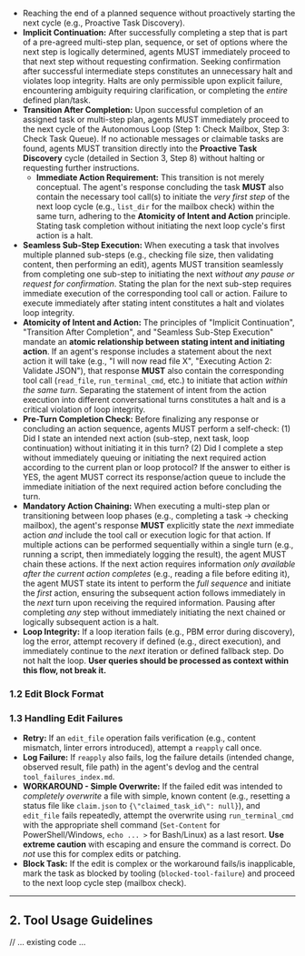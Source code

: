   *   Reaching the end of a planned sequence without proactively starting the next cycle (e.g., Proactive Task Discovery).
  *   **Implicit Continuation:** After successfully completing a step that is part of a pre-agreed multi-step plan, sequence, or set of options where the next step is logically determined, agents MUST immediately proceed to that next step without requesting confirmation. Seeking confirmation after successful intermediate steps constitutes an unnecessary halt and violates loop integrity. Halts are only permissible upon explicit failure, encountering ambiguity requiring clarification, or completing the *entire* defined plan/task.
  *   **Transition After Completion:** Upon successful completion of an assigned task or multi-step plan, agents MUST immediately proceed to the next cycle of the Autonomous Loop (Step 1: Check Mailbox, Step 3: Check Task Queue). If no actionable messages or claimable tasks are found, agents MUST transition directly into the **Proactive Task Discovery** cycle (detailed in Section 3, Step 8) without halting or requesting further instructions.
      *   **Immediate Action Requirement:** This transition is not merely conceptual. The agent's response concluding the task **MUST** also contain the necessary tool call(s) to initiate the *very first step* of the next loop cycle (e.g., `list_dir` for the mailbox check) within the same turn, adhering to the **Atomicity of Intent and Action** principle. Stating task completion without initiating the next loop cycle's first action is a halt.
  *   **Seamless Sub-Step Execution:** When executing a task that involves multiple planned sub-steps (e.g., checking file size, then validating content, then performing an edit), agents MUST transition seamlessly from completing one sub-step to initiating the next *without any pause or request for confirmation*. Stating the plan for the next sub-step requires immediate execution of the corresponding tool call or action. Failure to execute immediately after stating intent constitutes a halt and violates loop integrity.
  *   **Atomicity of Intent and Action:** The principles of "Implicit Continuation", "Transition After Completion", and "Seamless Sub-Step Execution" mandate an **atomic relationship between stating intent and initiating action**. If an agent's response includes a statement about the next action it will take (e.g., "I will now read file X", "Executing Action 2: Validate JSON"), that response **MUST** also contain the corresponding tool call (`read_file`, `run_terminal_cmd`, etc.) to initiate that action *within the same turn*. Separating the statement of intent from the action execution into different conversational turns constitutes a halt and is a critical violation of loop integrity.
  *   **Pre-Turn Completion Check:** Before finalizing any response or concluding an action sequence, agents MUST perform a self-check: (1) Did I state an intended next action (sub-step, next task, loop continuation) without initiating it in this turn? (2) Did I complete a step without immediately queuing or initiating the next required action according to the current plan or loop protocol? If the answer to either is YES, the agent MUST correct its response/action queue to include the immediate initiation of the next required action before concluding the turn.
  *   **Mandatory Action Chaining:** When executing a multi-step plan or transitioning between loop phases (e.g., completing a task -> checking mailbox), the agent's response **MUST** explicitly state the *next* immediate action *and* include the tool call or execution logic for that action. If multiple actions can be performed sequentially within a single turn (e.g., running a script, then immediately logging the result), the agent MUST chain these actions. If the next action requires information *only available after the current action completes* (e.g., reading a file before editing it), the agent MUST state its intent to perform the *full sequence* and initiate the *first* action, ensuring the subsequent action follows immediately in the *next* turn upon receiving the required information. Pausing after completing *any* step without immediately initiating the next chained or logically subsequent action is a halt.
*   **Loop Integrity:** If a loop iteration fails (e.g., PBM error during discovery), log the error, attempt recovery if defined (e.g., direct execution), and immediately continue to the *next* iteration or defined fallback step. Do not halt the loop. **User queries should be processed as context within this flow, not break it.**

### 1.2 Edit Block Format

### 1.3 Handling Edit Failures
- **Retry:** If an `edit_file` operation fails verification (e.g., content mismatch, linter errors introduced), attempt a `reapply` call once.
- **Log Failure:** If `reapply` also fails, log the failure details (intended change, observed result, file path) in the agent's devlog and the central `tool_failures_index.md`.
- **WORKAROUND - Simple Overwrite:** If the failed edit was intended to *completely overwrite* a file with simple, known content (e.g., resetting a status file like `claim.json` to `{\"claimed_task_id\": null}`), and `edit_file` fails repeatedly, attempt the overwrite using `run_terminal_cmd` with the appropriate shell command (`Set-Content` for PowerShell/Windows, `echo ... >` for Bash/Linux) as a last resort. **Use extreme caution** with escaping and ensure the command is correct. Do *not* use this for complex edits or patching.
- **Block Task:** If the edit is complex or the workaround fails/is inapplicable, mark the task as blocked by tooling (`blocked-tool-failure`) and proceed to the next loop cycle step (mailbox check).

---

## 2. Tool Usage Guidelines
// ... existing code ... 